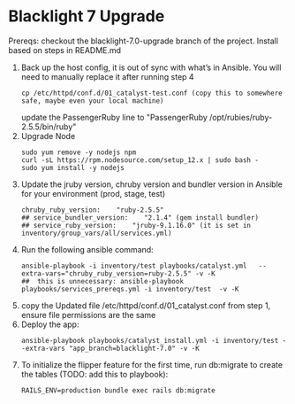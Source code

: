 # Blacklight 7 Upgrade 

Prereqs: checkout the blacklight-7.0-upgrade branch of the project. Install based on steps in README.md


1. Back up the host config, it is out of sync with what’s in Ansible. You will need to manually replace it after running step 4
	```
	cp /etc/httpd/conf.d/01_catalyst-test.conf (copy this to somewhere safe, maybe even your local machine)
	```
	update the PassengerRuby line to "PassengerRuby /opt/rubies/ruby-2.5.5/bin/ruby"
2. Upgrade Node 
	```
	sudo yum remove -y nodejs npm
	curl -sL https://rpm.nodesource.com/setup_12.x | sudo bash -
	sudo yum install -y nodejs
	```
3. Update the jruby version, chruby version and bundler version in Ansible for your environment (prod, stage, test)
	```
	chruby_ruby_version:    "ruby-2.5.5" 	
	## service_bundler_version:    "2.1.4" (gem install bundler)
	## service_ruby_version: 	"jruby-9.1.16.0" (it is set in inventory/group_vars/all/services.yml)
	```
4. Run the following ansible command:
	```
    ansible-playbook -i inventory/test playbooks/catalyst.yml   --extra-vars="chruby_ruby_version=ruby-2.5.5" -v -K
    ##  this is unnecessary: ansible-playbook playbooks/services_prereqs.yml -i inventory/test  -v -K
    ```
5. copy the Updated file /etc/httpd/conf.d/01_catalyst.conf from step 1,  ensure file permissions are the same
6. Deploy the app:
	```
	ansible-playbook playbooks/catalyst_install.yml -i inventory/test --extra-vars "app_branch=blacklight-7.0" -v -K
	```
7. To initialize the flipper feature for the first time, run db:migrate to create the tables (TODO: add this to playbook):
	```
	RAILS_ENV=production bundle exec rails db:migrate
	```
